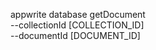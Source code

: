 appwrite database getDocument \
        --collectionId [COLLECTION_ID] \
        --documentId [DOCUMENT_ID]
